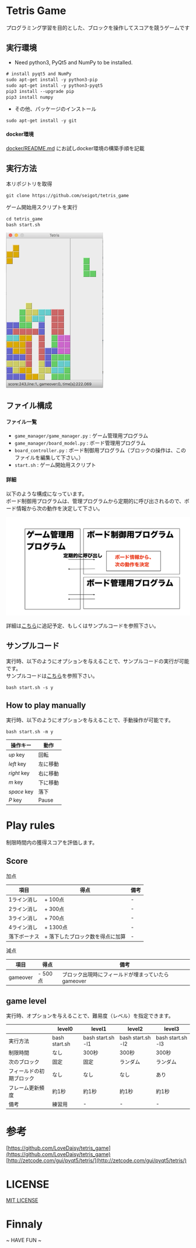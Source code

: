 # Tetris Game

プログラミング学習を目的とした、ブロックを操作してスコアを競うゲームです

## 実行環境

* Need python3, PyQt5 and NumPy to be installed.

```
# install pyqt5 and NumPy
sudo apt-get install -y python3-pip
sudo apt-get install -y python3-pyqt5
pip3 install --upgrade pip
pip3 install numpy
```

* その他、パッケージのインストール

```
sudo apt-get install -y git
```

#### docker環境

[docker/README.md](docker/README.md) にお試しdocker環境の構築手順を記載

## 実行方法

本リポジトリを取得

```shell
git clone https://github.com/seigot/tetris_game
```

ゲーム開始用スクリプトを実行

```shell
cd tetris_game
bash start.sh
```

![Screenshot](doc/pics/screenshot_02.png)

## ファイル構成

#### ファイル一覧

* `game_manager/game_manager.py` : ゲーム管理用プログラム
* `game_manager/board_model.py` : ボード管理用プログラム
* `board_controller.py` : ボード制御用プログラム（ブロックの操作は、このファイルを編集して下さい。）
* `start.sh` : ゲーム開始用スクリプト

#### 詳細

以下のような構成になっています。<br>
ボード制御用プログラムは、管理プログラムから定期的に呼び出されるので、ボード情報から次の動作を決定して下さい。 <br>

![Screenshot](doc/pics/20201017-3.png)

詳細は[こちら](doc/files/board_model.md)に追記予定、もしくはサンプルコードを参照下さい。<br>

## サンプルコード

実行時、以下のようにオプションを与えることで、サンプルコードの実行が可能です。<br>
サンプルコードは[こちら](game_manager/board_controller_sample.py)を参照下さい。<br>

```shell
bash start.sh -s y
```

## How to play manually

実行時、以下のようにオプションを与えることで、手動操作が可能です。

```shell
bash start.sh -m y
```

|  操作キー  |  動作  |
| ---- | ---- |
|  *up* key  |  回転  |
|  *left* key  |  左に移動  |
|  *right* key   |  右に移動  |
|  *m* key  |  下に移動  |
|  *space* key  |  落下  |
|  *P* key  |  Pause  |

# Play rules

制限時間内の獲得スコアを評価します。

## Score

加点

|  項目  |  得点  |  備考  |
| ---- | ---- |  ---- |
|  1ライン消し  |  + 100点  |  -  |
|  2ライン消し  |  + 300点  |  -  |
|  3ライン消し  |  + 700点  |  -  |
|  4ライン消し  |  + 1300点  |  -  |
|  落下ボーナス  |  + 落下したブロック数を得点に加算  |  -  |

減点

|  項目  |  得点  |  備考  |
| ---- | ---- |  ---- |
|  gameover  |  - 500点  | ブロック出現時にフィールドが埋まっていたらgameover


## game level

実行時、オプションを与えることで、難易度（レベル）を指定できます。<br>

|     |  level0  |  level1  |  level2  |  level3  | 
| --- | --- | --- | --- | --- | 
|  実行方法  | bash start.sh | bash start.sh -l1 | bash start.sh -l2  | bash start.sh -l3 | 
|  制限時間  |  なし  |  300秒  |  300秒  |  300秒  | 
|  次のブロック  |  固定  |  固定  |  ランダム  |  ランダム  | 
|  フィールドの初期ブロック  |  なし  |  なし  |  なし  |  あり  | 
|  フレーム更新頻度  |  約1秒  |  約1秒  |  約1秒  |  約1秒  | 
|  備考  |  練習用  |  -  |  -  |  -  | 

# 参考

[https://github.com/LoveDaisy/tetris_game](https://github.com/LoveDaisy/tetris_game) <br>
[http://zetcode.com/gui/pyqt5/tetris/](http://zetcode.com/gui/pyqt5/tetris/)

# LICENSE

[MIT LICENSE](LICENSE)

# Finnaly

~ HAVE FUN ~
